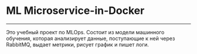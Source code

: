# ML Microservice-in-Docker
_________________________
Это учебный проект по MLOps. 
Состоит из модели машинного обучения, которая анализирует данные, поступающие к ней через RabbitMQ, выдает метрики, рисует график и пишет логи.
